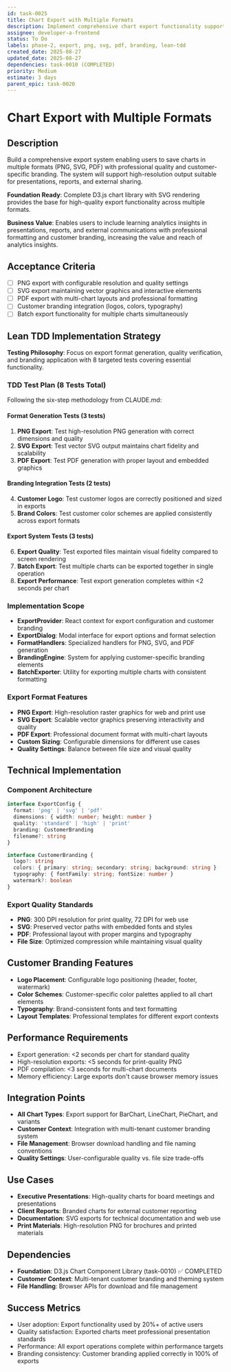 ```yaml
---
id: task-0025
title: Chart Export with Multiple Formats
description: Implement comprehensive chart export functionality supporting PNG, SVG, and PDF formats with customer branding using lean TDD approach
assignee: developer-a-frontend
status: To Do
labels: phase-2, export, png, svg, pdf, branding, lean-tdd
created_date: 2025-08-27
updated_date: 2025-08-27
dependencies: task-0010 (COMPLETED)
priority: Medium
estimate: 3 days
parent_epic: task-0020
---
```


# Chart Export with Multiple Formats

## Description
Build a comprehensive export system enabling users to save charts in multiple formats (PNG, SVG, PDF) with professional quality and customer-specific branding. The system will support high-resolution output suitable for presentations, reports, and external sharing.

**Foundation Ready**: Complete D3.js chart library with SVG rendering provides the base for high-quality export functionality across multiple formats.

**Business Value**: Enables users to include learning analytics insights in presentations, reports, and external communications with professional formatting and customer branding, increasing the value and reach of analytics insights.

## Acceptance Criteria
- [ ] PNG export with configurable resolution and quality settings
- [ ] SVG export maintaining vector graphics and interactive elements
- [ ] PDF export with multi-chart layouts and professional formatting
- [ ] Customer branding integration (logos, colors, typography)
- [ ] Batch export functionality for multiple charts simultaneously

## Lean TDD Implementation Strategy

**Testing Philosophy**: Focus on export format generation, quality verification, and branding application with 8 targeted tests covering essential functionality.

### TDD Test Plan (8 Tests Total)
Following the six-step methodology from CLAUDE.md:

#### Format Generation Tests (3 tests)
1. **PNG Export**: Test high-resolution PNG generation with correct dimensions and quality
2. **SVG Export**: Test vector SVG output maintains chart fidelity and scalability
3. **PDF Export**: Test PDF generation with proper layout and embedded graphics

#### Branding Integration Tests (2 tests)
4. **Customer Logo**: Test customer logos are correctly positioned and sized in exports
5. **Brand Colors**: Test customer color schemes are applied consistently across export formats

#### Export System Tests (3 tests)
6. **Export Quality**: Test exported files maintain visual fidelity compared to screen rendering
7. **Batch Export**: Test multiple charts can be exported together in single operation
8. **Export Performance**: Test export generation completes within <2 seconds per chart

### Implementation Scope
- **ExportProvider**: React context for export configuration and customer branding
- **ExportDialog**: Modal interface for export options and format selection
- **FormatHandlers**: Specialized handlers for PNG, SVG, and PDF generation
- **BrandingEngine**: System for applying customer-specific branding elements
- **BatchExporter**: Utility for exporting multiple charts with consistent formatting

### Export Format Features
- **PNG Export**: High-resolution raster graphics for web and print use
- **SVG Export**: Scalable vector graphics preserving interactivity and quality
- **PDF Export**: Professional document format with multi-chart layouts
- **Custom Sizing**: Configurable dimensions for different use cases
- **Quality Settings**: Balance between file size and visual quality

## Technical Implementation

### Component Architecture
```typescript
interface ExportConfig {
  format: 'png' | 'svg' | 'pdf'
  dimensions: { width: number; height: number }
  quality: 'standard' | 'high' | 'print'
  branding: CustomerBranding
  filename?: string
}

interface CustomerBranding {
  logo?: string
  colors: { primary: string; secondary: string; background: string }
  typography: { fontFamily: string; fontSize: number }
  watermark?: boolean
}
```

### Export Quality Standards
- **PNG**: 300 DPI resolution for print quality, 72 DPI for web use
- **SVG**: Preserved vector paths with embedded fonts and styles
- **PDF**: Professional layout with proper margins and typography
- **File Size**: Optimized compression while maintaining visual quality

## Customer Branding Features
- **Logo Placement**: Configurable logo positioning (header, footer, watermark)
- **Color Schemes**: Customer-specific color palettes applied to all chart elements
- **Typography**: Brand-consistent fonts and text formatting
- **Layout Templates**: Professional templates for different export contexts

## Performance Requirements
- Export generation: <2 seconds per chart for standard quality
- High-resolution exports: <5 seconds for print-quality PNG
- PDF compilation: <3 seconds for multi-chart documents
- Memory efficiency: Large exports don't cause browser memory issues

## Integration Points
- **All Chart Types**: Export support for BarChart, LineChart, PieChart, and variants
- **Customer Context**: Integration with multi-tenant customer branding system
- **File Management**: Browser download handling and file naming conventions
- **Quality Settings**: User-configurable quality vs. file size trade-offs

## Use Cases
- **Executive Presentations**: High-quality charts for board meetings and presentations
- **Client Reports**: Branded charts for external customer reporting
- **Documentation**: SVG exports for technical documentation and web use
- **Print Materials**: High-resolution PNG for brochures and printed materials

## Dependencies
- **Foundation**: D3.js Chart Component Library (task-0010) ✅ COMPLETED
- **Customer Context**: Multi-tenant customer branding and theming system
- **File Handling**: Browser APIs for download and file management

## Success Metrics
- User adoption: Export functionality used by 20%+ of active users
- Quality satisfaction: Exported charts meet professional presentation standards
- Performance: All export operations complete within performance targets
- Branding consistency: Customer branding applied correctly in 100% of exports